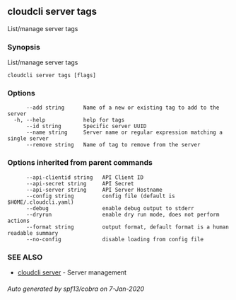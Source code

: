 ## cloudcli server tags

List/manage server tags

### Synopsis

List/manage server tags

```
cloudcli server tags [flags]
```

### Options

```
      --add string      Name of a new or existing tag to add to the server
  -h, --help            help for tags
      --id string       Specific server UUID
      --name string     Server name or regular expression matching a single server
      --remove string   Name of tag to remove from the server
```

### Options inherited from parent commands

```
      --api-clientid string   API Client ID
      --api-secret string     API Secret
      --api-server string     API Server Hostname
      --config string         config file (default is $HOME/.cloudcli.yaml)
      --debug                 enable debug output to stderr
      --dryrun                enable dry run mode, does not perform actions
      --format string         output format, default format is a human readable summary
      --no-config             disable loading from config file
```

### SEE ALSO

* [cloudcli server](cloudcli_server.md)	 - Server management

###### Auto generated by spf13/cobra on 7-Jan-2020
